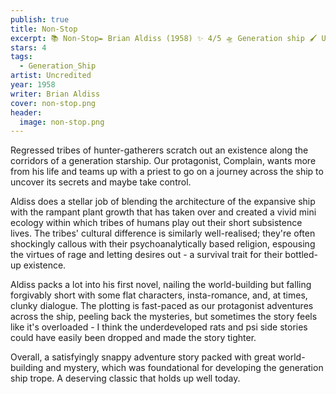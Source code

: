 ```yaml
---
publish: true
title: Non-Stop
excerpt: 📚 Non-Stop✒️ Brian Aldiss (1958) ✨ 4/5 🛸 Generation ship 🖌️ Uncredited
stars: 4
tags:
  - Generation_Ship
artist: Uncredited
year: 1958
writer: Brian Aldiss
cover: non-stop.png
header:
  image: non-stop.png
---
```

Regressed tribes of hunter-gatherers scratch out an existence along the corridors of a generation starship. Our protagonist, Complain, wants more from his life and teams up with a priest to go on a journey across the ship to uncover its secrets and maybe take control.  
  
Aldiss does a stellar job of blending the architecture of the expansive ship with the rampant plant growth that has taken over and created a vivid mini ecology within which tribes of humans play out their short subsistence lives. The tribes' cultural difference is similarly well-realised; they're often shockingly callous with their psychoanalytically based religion, espousing the virtues of rage and letting desires out - a survival trait for their bottled-up existence.   
  
Aldiss packs a lot into his first novel, nailing the world-building but falling forgivably short with some flat characters, insta-romance, and, at times, clunky dialogue. The plotting is fast-paced as our protagonist adventures across the ship, peeling back the mysteries, but sometimes the story feels like it's overloaded - I think the underdeveloped rats and psi side stories could have easily been dropped and made the story tighter.   
  
Overall, a satisfyingly snappy adventure story packed with great world-building and mystery, which was foundational for developing the generation ship trope. A deserving classic that holds up well today.